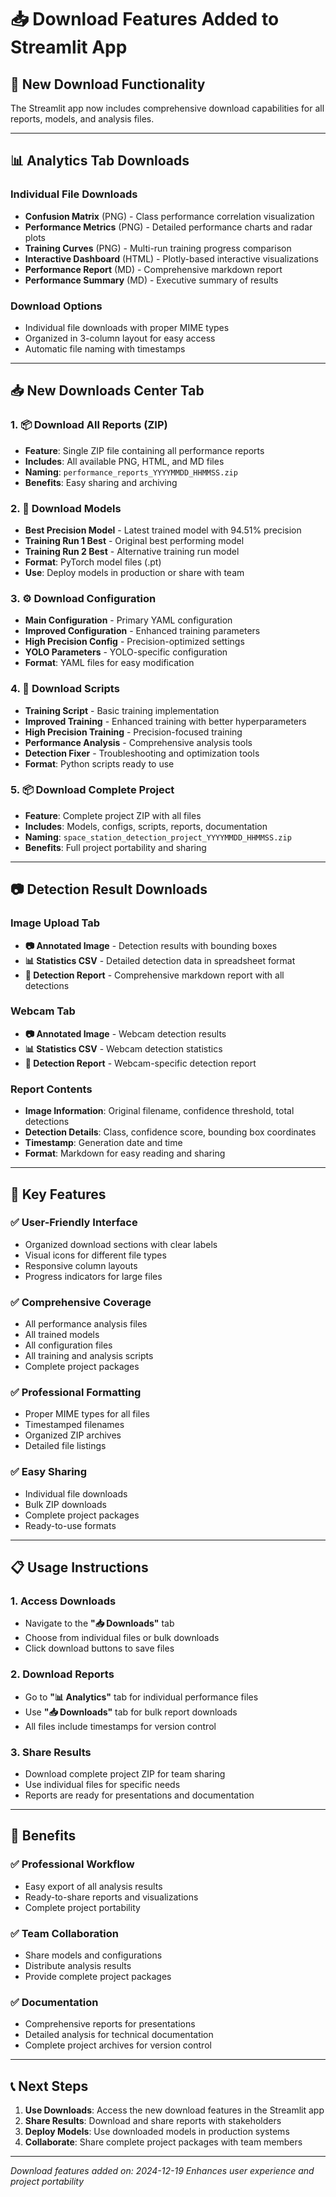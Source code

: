 # 📥 Download Features Added to Streamlit App

## 🎯 **New Download Functionality**

The Streamlit app now includes comprehensive download capabilities for all reports, models, and analysis files.

---

## 📊 **Analytics Tab Downloads**

### **Individual File Downloads**
- **Confusion Matrix** (PNG) - Class performance correlation visualization
- **Performance Metrics** (PNG) - Detailed performance charts and radar plots
- **Training Curves** (PNG) - Multi-run training progress comparison
- **Interactive Dashboard** (HTML) - Plotly-based interactive visualizations
- **Performance Report** (MD) - Comprehensive markdown report
- **Performance Summary** (MD) - Executive summary of results

### **Download Options**
- Individual file downloads with proper MIME types
- Organized in 3-column layout for easy access
- Automatic file naming with timestamps

---

## 📥 **New Downloads Center Tab**

### **1. 📦 Download All Reports (ZIP)**
- **Feature**: Single ZIP file containing all performance reports
- **Includes**: All available PNG, HTML, and MD files
- **Naming**: `performance_reports_YYYYMMDD_HHMMSS.zip`
- **Benefits**: Easy sharing and archiving

### **2. 🤖 Download Models**
- **Best Precision Model** - Latest trained model with 94.51% precision
- **Training Run 1 Best** - Original best performing model
- **Training Run 2 Best** - Alternative training run model
- **Format**: PyTorch model files (.pt)
- **Use**: Deploy models in production or share with team

### **3. ⚙️ Download Configuration**
- **Main Configuration** - Primary YAML configuration
- **Improved Configuration** - Enhanced training parameters
- **High Precision Config** - Precision-optimized settings
- **YOLO Parameters** - YOLO-specific configuration
- **Format**: YAML files for easy modification

### **4. 📝 Download Scripts**
- **Training Script** - Basic training implementation
- **Improved Training** - Enhanced training with better hyperparameters
- **High Precision Training** - Precision-focused training
- **Performance Analysis** - Comprehensive analysis tools
- **Detection Fixer** - Troubleshooting and optimization tools
- **Format**: Python scripts ready to use

### **5. 📦 Download Complete Project**
- **Feature**: Complete project ZIP with all files
- **Includes**: Models, configs, scripts, reports, documentation
- **Naming**: `space_station_detection_project_YYYYMMDD_HHMMSS.zip`
- **Benefits**: Full project portability and sharing

---

## 📷 **Detection Result Downloads**

### **Image Upload Tab**
- **📷 Annotated Image** - Detection results with bounding boxes
- **📊 Statistics CSV** - Detailed detection data in spreadsheet format
- **📄 Detection Report** - Comprehensive markdown report with all detections

### **Webcam Tab**
- **📷 Annotated Image** - Webcam detection results
- **📊 Statistics CSV** - Webcam detection statistics
- **📄 Detection Report** - Webcam-specific detection report

### **Report Contents**
- **Image Information**: Original filename, confidence threshold, total detections
- **Detection Details**: Class, confidence score, bounding box coordinates
- **Timestamp**: Generation date and time
- **Format**: Markdown for easy reading and sharing

---

## 🚀 **Key Features**

### **✅ User-Friendly Interface**
- Organized download sections with clear labels
- Visual icons for different file types
- Responsive column layouts
- Progress indicators for large files

### **✅ Comprehensive Coverage**
- All performance analysis files
- All trained models
- All configuration files
- All training and analysis scripts
- Complete project packages

### **✅ Professional Formatting**
- Proper MIME types for all files
- Timestamped filenames
- Organized ZIP archives
- Detailed file listings

### **✅ Easy Sharing**
- Individual file downloads
- Bulk ZIP downloads
- Complete project packages
- Ready-to-use formats

---

## 📋 **Usage Instructions**

### **1. Access Downloads**
- Navigate to the **"📥 Downloads"** tab
- Choose from individual files or bulk downloads
- Click download buttons to save files

### **2. Download Reports**
- Go to **"📊 Analytics"** tab for individual performance files
- Use **"📥 Downloads"** tab for bulk report downloads
- All files include timestamps for version control

### **3. Share Results**
- Download complete project ZIP for team sharing
- Use individual files for specific needs
- Reports are ready for presentations and documentation

---

## 🎯 **Benefits**

### **✅ Professional Workflow**
- Easy export of all analysis results
- Ready-to-share reports and visualizations
- Complete project portability

### **✅ Team Collaboration**
- Share models and configurations
- Distribute analysis results
- Provide complete project packages

### **✅ Documentation**
- Comprehensive reports for presentations
- Detailed analysis for technical documentation
- Complete project archives for version control

---

## 📞 **Next Steps**

1. **Use Downloads**: Access the new download features in the Streamlit app
2. **Share Results**: Download and share reports with stakeholders
3. **Deploy Models**: Use downloaded models in production systems
4. **Collaborate**: Share complete project packages with team members

---

*Download features added on: 2024-12-19*
*Enhances user experience and project portability* 